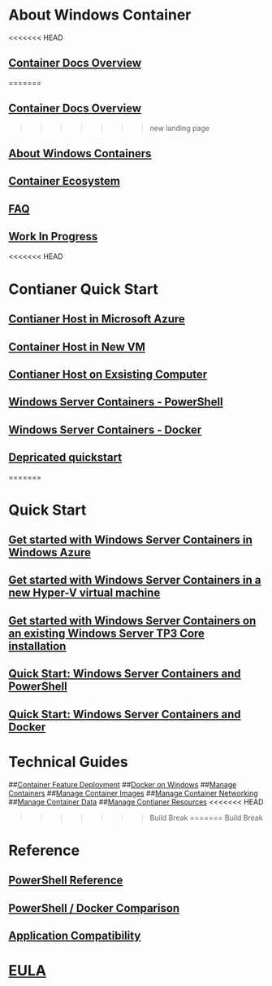 # About Windows Container
<<<<<<< HEAD
## [Container Docs Overview](./containers_welcome.md)
=======
## [Container Docs Overview](../containers_welcome.md)
>>>>>>> new landing page
## [About Windows Containers](about/about_overview.md)
## [Container Ecosystem](about/container_ecosystem.md)
## [FAQ](about/faq.md)
## [Work In Progress](about/work_in_progress.md)
<<<<<<< HEAD
# Contianer Quick Start
## [Contianer Host in Microsoft Azure](quick_start/azure_setup.md)
## [Container Host in New VM](quick_start/container_setup.md)
## [Contianer Host on Exsisting Computer ](quick_start/inplace_setup.md)
## [Windows Server Containers - PowerShell](quick_start/manage_powershell.md)
## [Windows Server Containers -  Docker](quick_start/manage_docker.md)
## [Depricated quickstart](quick_start/quickstart.md)
=======
# Quick Start
## [Get started with Windows Server Containers in Windows Azure](quick_start/azure_setup.md)
## [Get started with Windows Server Containers in a new Hyper-V virtual machine](quick_start/container_setup.md)
## [Get started with Windows Server Containers on an existing Windows Server TP3 Core installation](quick_start/inplace_setup.md)
## [Quick Start: Windows Server Containers and PowerShell](quick_start/manage_powershell.md)
## [Quick Start: Windows Server Containers and Docker](quick_start/manage_docker.md)
# Technical Guides
##[Container Feature Deployment](user_guide/deployment.md)
##[Docker on Windows](user_guide/docker_windows.md)
##[Manage Containers](user_guide/manage_containers.md)
##[Manage Container Images](user_guide/manage_images.md)
##[Manage Container Networking](user_guide/container_networking.md)
##[Manage Container Data](user_guide/manage_data.md)
##[Manage Contianer Resources](user_guide/manage_resources.md)
<<<<<<< HEAD
>>>>>>> Build Break
=======
>>>>>>> Build Break
# Reference
## [PowerShell Reference](reference/powershell_overview.md)
## [PowerShell / Docker Comparison](reference/ps_docker_comparison.md)
## [Application Compatibility](reference/app_compat.md)
# [EULA](EULA.md)
